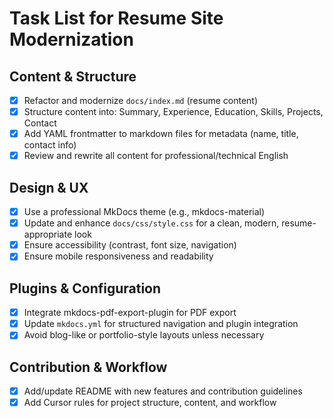 # Task List for Resume Site Modernization

## Content & Structure
- [x] Refactor and modernize `docs/index.md` (resume content)
- [x] Structure content into: Summary, Experience, Education, Skills, Projects, Contact
- [x] Add YAML frontmatter to markdown files for metadata (name, title, contact info)
- [x] Review and rewrite all content for professional/technical English

## Design & UX
- [x] Use a professional MkDocs theme (e.g., mkdocs-material)
- [x] Update and enhance `docs/css/style.css` for a clean, modern, resume-appropriate look
- [x] Ensure accessibility (contrast, font size, navigation)
- [x] Ensure mobile responsiveness and readability

## Plugins & Configuration
- [x] Integrate mkdocs-pdf-export-plugin for PDF export
- [x] Update `mkdocs.yml` for structured navigation and plugin integration
- [x] Avoid blog-like or portfolio-style layouts unless necessary

## Contribution & Workflow
- [x] Add/update README with new features and contribution guidelines
- [x] Add Cursor rules for project structure, content, and workflow 